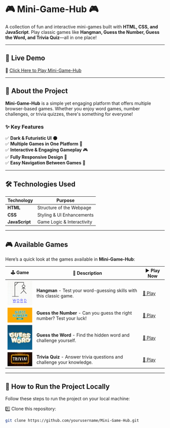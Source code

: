 # 🎮 Mini-Game-Hub 🎮

A collection of fun and interactive mini-games built with **HTML, CSS, and JavaScript**. Play classic games like **Hangman, Guess the Number, Guess the Word, and Trivia Quiz**—all in one place!

---

## 🚀 **Live Demo**

🔗 [Click Here to Play Mini-Game-Hub](#)

---

## 🎯 **About the Project**

**Mini-Game-Hub** is a simple yet engaging platform that offers multiple browser-based games. Whether you enjoy word games, number challenges, or trivia quizzes, there's something for everyone!

### ✨ **Key Features**

✅ **Dark & Futuristic UI** 🌑  
✅ **Multiple Games in One Platform** 🎲  
✅ **Interactive & Engaging Gameplay** 🎮  
✅ **Fully Responsive Design** 📱  
✅ **Easy Navigation Between Games** 🔄

---

## 🛠 **Technologies Used**

| Technology     | Purpose                    |
| -------------- | -------------------------- |
| **HTML**       | Structure of the Webpage   |
| **CSS**        | Styling & UI Enhancements  |
| **JavaScript** | Game Logic & Interactivity |

---

## 🎮 **Available Games**

Here’s a quick look at the games available in **Mini-Game-Hub**:

| 🕹 Game                                            | 🎯 Description                                                          | ▶ Play Now   |
| ------------------------------------------------- | ----------------------------------------------------------------------- | ------------ |
| <img src="Images/hangman.png" width="100">        | **Hangman** - Test your word-guessing skills with this classic game.    | [🔗 Play](#) |
| <img src="Images/guessTheNumber.jpg" width="100"> | **Guess the Number** - Can you guess the right number? Test your luck!  | [🔗 Play](#) |
| <img src="Images/guessTheWord.png" width="100">   | **Guess the Word** - Find the hidden word and challenge yourself.       | [🔗 Play](#) |
| <img src="Images/triviaQuiz.gif" width="100">     | **Trivia Quiz** - Answer trivia questions and challenge your knowledge. | [🔗 Play](#) |

---

## 🔧 **How to Run the Project Locally**

Follow these steps to run the project on your local machine:

1️⃣ Clone this repository:

```bash
git clone https://github.com/yourusername/Mini-Game-Hub.git
```
